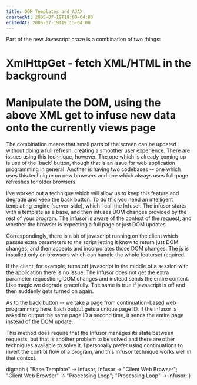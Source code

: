 ```yaml
---
title: DOM_Templates_and_AJAX
createdAt: 2005-07-19T19:00-04:00
editedAt: 2005-07-19T19:15-04:00
---
```


Part of the new Javascript craze is a combination of two things:
# XmlHttpGet - fetch XML/HTML in the background
# Manipulate the DOM, using the above XML get to infuse new data onto the currently views page

The combination means that small parts of the screen can be updated without doing a full refresh, creating a smoother user experience. There are issues using this technique, however. The one which is already coming up is use of the 'back' button, though that is an issue for web application programming in general. Another is having two codebases -- one which uses this technique on new browsers and one which always uses full-page refreshes for older browsers.

I've worked out a technique which will allow us to keep this feature and degrade and keep the back button. To do this you need an intelligent templating engine (server-side), which I call the Infusor. The infusor starts with a template as a base, and then infuses DOM changes provided by the rest of your program. The infusor is aware of the context of the request, and whether the browser is expecting a full page or just DOM updates.

Correspondingly, there is a bit of javascript running on the client which passes extra parameters to the script letting it know to return just DOM changes, and then accepts and incorporates those DOM changes. The js is installed only on browsers which can handle the whole featurset required.

If the client, for example, turns off javascript in the middle of a session with the application there is no issue. The Infusor does not get the extra parameter requestiong DOM changes and instead sends the entire content. Like magic we degrade gracefully. The same is true if javascript is off and then suddenly gets turned on again.

As to the back button -- we take a page from continuation-based web programming here. Each output gets a unique page ID. If the infusor is asked to output the same page ID a second time, it sends the entire page instead of the DOM update.

This method does require that the Infusor manages its state between requests, but that is another problem to be solved and there are other techniques available to solve it. I personally prefer using continuations to invert the control flow of a program, and this Infusor technique works well in that context.

<graph>
digraph {
  "Base Template" -> Infusor;
  Infusor -> "Client Web Browser";
  "Client Web Browser" -> "Processing Loop";
  "Processing Loop" -> Infusor;
}
</graph>

